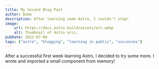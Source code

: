```yaml
---
title: My Second Blog Post
author: Dome
description: After learning some Astro, I couldn't stop!
image:
    url: https://docs.astro.build/assets/arc.webp
    alt: Thumbnail of Astro arcs.
pubDate: 2022-07-08
tags: ["astro", "blogging", "learning in public", "successes"]
---
```


After a successful first week learning Astro, I decided to try some more. I wrote and imported a small component from memory!
